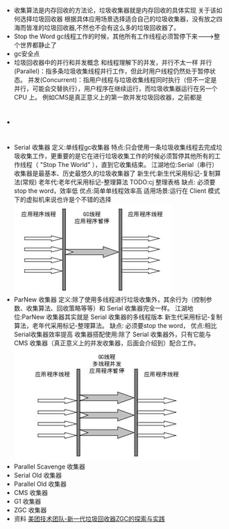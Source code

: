 - 收集算法是内存回收的方法论，垃圾收集器就是内存回收的具体实现
  关于该如何选择垃圾回收器
  根据具体应用场景选择适合自己的垃圾收集器，没有放之四海而皆准的垃圾回收器,不然也不会有这么多的垃圾回收器了。
- Stop the Word
  gc线程工作的时候，其他所有工作线程必须暂停下来--->整个世界都静止了
- gc安全点
- 垃圾回收器中的并行和并发概念
  和线程理解下的并发，并行不太一样
  并行(Parallel)：指多条垃圾收集线程并行工作，但此时用户线程仍然处于暂停状态。
  并发(Concurrent)：指用户线程与垃圾收集线程同时执行（但不一定是并行，可能会交替执行），用户程序在继续运行，而垃圾收集器运行在另一个 CPU 上。
  例如CMS是真正意义上的第一款并发垃圾回收器，之前都是
- #
- Serial 收集器
  定义:单线程gc收集器
  特点:只会使用一条垃圾收集线程去完成垃圾收集工作，更重要的是它在进行垃圾收集工作的时候必须暂停其他所有的工作线程（ "Stop The World" ），直到它收集结束。
  江湖地位:Serial（串行）收集器是最基本、历史最悠久的垃圾收集器了
  新生代:新生代采用标记-复制算法(常规)
  老年代:老年代采用标记-整理算法
  TODO:cj 整理表格
  缺点:
  必须要stop the word，效率低
  优点:简单单线程效率高
  适用场景:运行在 Client 模式下的虚拟机来说也许是个不错的选择
  ![Serial收集器.png](../assets/image_1654998721752_0.png)
- ParNew 收集器
  定义:除了使用多线程进行垃圾收集外，其余行为（控制参数、收集算法、回收策略等等）和 Serial 收集器完全一样。
  江湖地位:ParNew 收集器其实就是 Serial 收集器的多线程版本
  新生代采用标记-复制算法，老年代采用标记-整理算法。
  缺点:
  必须要stop the word，
  优点:相比Serial收集器效率提高
  收集器搭配使用:除了 Serial 收集器外，只有它能与 CMS 收集器（真正意义上的并发收集器，后面会介绍到）配合工作。
  ![ParNew 收集器.png](../assets/image_1654999079601_0.png)
- Parallel Scavenge 收集器
- Serial Old 收集器
- Parallel Old 收集器
- CMS 收集器
- G1 收集器
- ZGC 收集器
- 资料
  [美团技术团队-新一代垃圾回收器ZGC的探索与实践](https://tech.meituan.com/2020/08/06/new-zgc-practice-in-meituan.html)